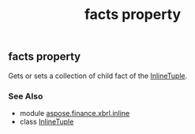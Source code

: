﻿---
title: facts property
second_title: Aspose.Finance for Python via .NET API References
description: 
type: docs
weight: 30
url: /python-net/aspose.finance.xbrl.inline/inlinetuple/facts/
is_root: false
---

## facts property


Gets or sets a collection of child fact of the [InlineTuple](/finance/python-net/aspose.finance.xbrl.inline/inlinetuple).

### See Also
* module [aspose.finance.xbrl.inline](../../)
* class [InlineTuple](/finance/python-net/aspose.finance.xbrl.inline/inlinetuple)
